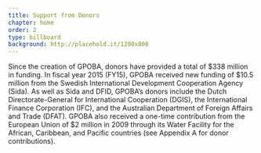 ```yaml
---
title: Support from Donors
chapter: home
order: 2
type: billboard
background: http://placehold.it/1200x800
---
```


Since the creation of GPOBA, donors have provided a total of $338 million in funding. In fiscal year 2015 (FY15), GPOBA received new funding of $10.5 million from the Swedish International Development Cooperation Agency (Sida). As well as Sida and DFID, GPOBA’s donors include the Dutch Directorate-General for International Cooperation (DGIS), the International Finance Corporation (IFC), and the Australian Department of Foreign Affairs and Trade (DFAT). GPOBA also received a one-time contribution from the European Union of $2 million in 2009 through its Water Facility for the African, Caribbean, and Pacific countries (see Appendix A for donor contributions).

<!-- Link to Donors’ websites? via clickable icons? -->

<!-- Link to: Pop-up tables? - Financial statements appendix of donor contributions -->
